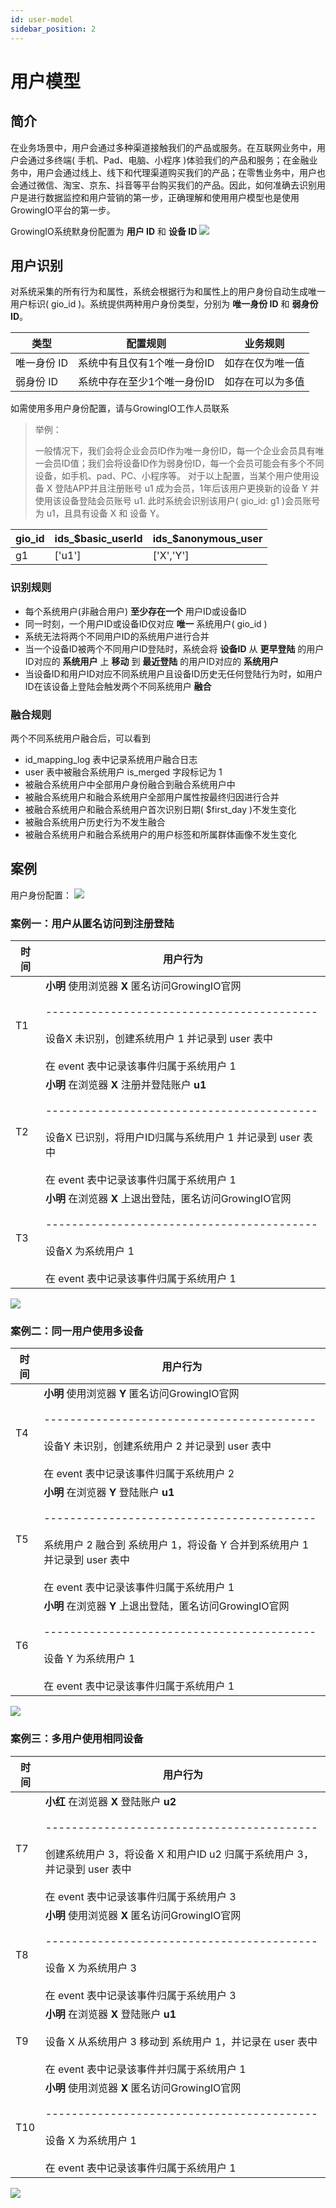 ```yaml
---
id: user-model
sidebar_position: 2
---
```


# 用户模型

## 简介[](#jian-jie)

在业务场景中，用户会通过多种渠道接触我们的产品或服务。在互联网业务中，用户会通过多终端( 手机、Pad、电脑、小程序 )体验我们的产品和服务；在金融业务中，用户会通过线上、线下和代理渠道购买我们的产品；在零售业务中，用户也会通过微信、淘宝、京东、抖音等平台购买我们的产品。因此，如何准确去识别用户是进行数据监控和用户营销的第一步，正确理解和使用用户模型也是使用GrowingIO平台的第一步。

GrowingIO系统默身份配置为 **用户 ID** 和 **设备 ID**
![](/img/用户模型-默认身份配置.png)


## 用户识别[](#yong-hu-shi-bie)

对系统采集的所有行为和属性，系统会根据行为和属性上的用户身份自动生成唯一用户标识( gio_id )。系统提供两种用户身份类型，分别为 **唯一身份 ID** 和 **弱身份 ID**。

| 类型        | 配置规则                    | 业务规则         |
|-------------|-----------------------------|------------------|
| 唯一身份 ID | 系统中有且仅有1个唯一身份ID | 如存在仅为唯一值 |
| 弱身份 ID   | 系统中存在至少1个唯一身份ID | 如存在可以为多值 |

如需使用多用户身份配置，请与GrowingIO工作人员联系

> 举例：
>
> 一般情况下，我们会将企业会员ID作为唯一身份ID，每一个企业会员具有唯一会员ID值；我们会将设备ID作为弱身份ID，每一个会员可能会有多个不同设备，如手机、pad、PC、小程序等。
> 对于以上配置，当某个用户使用设备 X 登陆APP并且注册账号 u1 成为会员，1年后该用户更换新的设备 Y 并使用该设备登陆会员账号 u1.
> 此时系统会识别该用户( gio_id: g1 )会员账号为 u1，且具有设备 X 和 设备 Y。

| gio_id | ids_$basic_userId | ids_$anonymous_user |
|--------|-------------------|---------------------|
| g1     | ['u1']            | ['X','Y']           |

### 识别规则

* 每个系统用户(非融合用户) **至少存在一个** 用户ID或设备ID
* 同一时刻，一个用户ID或设备ID仅对应 **唯一** 系统用户( gio_id )
* 系统无法将两个不同用户ID的系统用户进行合并
* 当一个设备ID被两个不同用户ID登陆时，系统会将 **设备ID** 从 **更早登陆** 的用户ID对应的 **系统用户** 上 **移动** 到 **最近登陆** 的用户ID对应的 **系统用户**
* 当设备ID和用户ID对应不同系统用户且设备ID历史无任何登陆行为时，如用户ID在该设备上登陆会触发两个不同系统用户 **融合**

### 融合规则

两个不同系统用户融合后，可以看到

* id_mapping_log 表中记录系统用户融合日志
* user 表中被融合系统用户 is_merged 字段标记为 1
* 被融合系统用户中全部用户身份融合到融合系统用户中
* 被融合系统用户和融合系统用户全部用户属性按最终归因进行合并
* 被融合系统用户和融合系统用户首次识别日期( $first_day )不发生变化
* 被融合系统用户历史行为不发生融合
* 被融合系统用户和融合系统用户的用户标签和所属群体画像不发生变化    

## 案例[](#an-li)

用户身份配置：
![](/img/用户模型-默认身份配置.png)

### 案例一：用户从匿名访问到注册登陆

| 时间 | 用户行为                                                                                                                                                                                                           |
|------|--------------------------------------------------------------------------------------------------------------------------------------------------------------------------------------------------------------------|
| T1   | **小明** 使用浏览器 **X** 匿名访问GrowingIO官网<br></br>------------------------------------------<br></br>设备X 未识别，创建系统用户 1 并记录到 user 表中<br></br>在 event 表中记录该事件归属于系统用户 1         |
| T2   | **小明** 在浏览器 **X** 注册并登陆账户 **u1**<br></br>------------------------------------------<br></br>设备X 已识别，将用户ID归属与系统用户 1 并记录到 user 表中<br></br>在 event 表中记录该事件归属于系统用户 1 |
| T3   | **小明** 在浏览器 **X** 上退出登陆，匿名访问GrowingIO官网<br></br>------------------------------------------<br></br>设备X 为系统用户 1<br></br>在 event 表中记录该事件归属于系统用户 1                            |

![](/img/用户模型-匿名转登陆.png)

### 案例二：同一用户使用多设备

| 时间 | 用户行为                                                                                                                                                                                                                      |
|------|-------------------------------------------------------------------------------------------------------------------------------------------------------------------------------------------------------------------------------|
| T4   | **小明** 使用浏览器 **Y** 匿名访问GrowingIO官网<br></br>------------------------------------------<br></br>设备Y 未识别，创建系统用户 2 并记录到 user 表中<br></br>在 event 表中记录该事件归属于系统用户 2                    |
| T5   | **小明** 在浏览器 **Y** 登陆账户 **u1**<br></br>------------------------------------------<br></br>系统用户 2 融合到 系统用户 1，将设备 Y 合并到系统用户 1 并记录到 user 表中<br></br>在 event 表中记录该事件归属于系统用户 1 |
| T6   | **小明** 在浏览器 **Y** 上退出登陆，匿名访问GrowingIO官网<br></br>------------------------------------------<br></br>设备 Y 为系统用户 1<br></br>在 event 表中记录该事件归属于系统用户 1                                      |

![](/img/用户模型-同一用户使用多设备.png)

### 案例三：多用户使用相同设备

| 时间 | 用户行为                                                                                                                                                                                                      |
|------|---------------------------------------------------------------------------------------------------------------------------------------------------------------------------------------------------------------|
| T7   | **小红** 在浏览器 **X** 登陆账户 **u2**<br></br>------------------------------------------<br></br>创建系统用户 3，将设备 X 和用户ID u2 归属于系统用户 3，并记录到 user 表中<br></br>在 event 表中记录该事件归属于系统用户 3 |
| T8   | **小明** 使用浏览器 **X** 匿名访问GrowingIO官网<br></br>------------------------------------------<br></br>设备 X 为系统用户 3<br></br>在 event 表中记录该事件归属于系统用户 3                                               |
| T9   | **小明** 在浏览器 **X** 登陆账户 **u1**<br></br>设备 X 从系统用户 3 移动到 系统用户 1，并记录在 user 表中<br></br>在 event 表中记录该事件并归属于系统用户 1                                                             |
| T10  | **小明** 使用浏览器 **X** 匿名访问GrowingIO官网<br></br>------------------------------------------<br></br>设备 X 为系统用户 1<br></br>在 event 表中记录该事件归属于系统用户 1                                               |

![](/img/用户模型-多用户使用相同设备.png)

